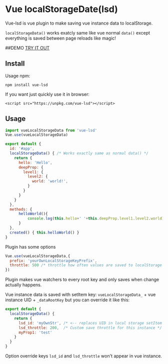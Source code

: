 # Vue localStorageDate(lsd)
Vue-lsd is vue plugin to make saving vue instance data to localStorage.

`localStorageData()` works exatcly same like vue normal `data()` except everything is saved between page reloads like magic!

##DEMO
[TRY IT OUT](https://codepen.io/Napzu/full/ddbZyv/)

## Install
Usage npm:
```
npm install vue-lsd
```
If you want just quickly use it in browser:
```
<script src="https://unpkg.com/vue-lsd"></script>
```
## Usage

```javascript
import vueLocalStorageData from 'vue-lsd'
Vue.use(vueLocalStorageData)

export default {
  id: '#app',
  localStorageData() { /* Works exactly same as normal data() */
    return {
      hello: 'Hello',
      deepProp: {
        level1: {
          level2: {
            world: 'world!',
          }
        }
      }
    }
  },
  methods: {
      helloWorld(){
          console.log(this.hello+' '+this.deepProp.level1.level2.world)
      }
  },
  created() { this.helloWorld() }
}
```

Plugin has some options
```javascript
Vue.use(vueLocalStorageData,{
  prefix: 'yourOwnLocalStorageKeyPrefix',
  throttle: 500 /* throttle how often values are saved to localStorage */
})
```
Plugin makes vue watchers to every root key and only saves when change actually happens.

Vue instance data is saved with setItem key:
`vueLocalStorageData_` + vue instance UID + `_dataRootKey`
but you can override it like this:
```javascript
export default {
  localStorageData() {
    return {
      lsd_id: 'myOwnStr', /* <-- replaces UID in local storage setItem key */
      lsd_throttle: 200,  /* Custom save throttle for this instance */
      myProp1: 'test'
    }
  }
}
```

Option override keys `lsd_id` and `lsd_throttle` won't appear in vue instance.

